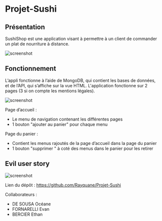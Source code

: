 # Projet-Sushi

## Présentation
SushiShop est une application visant à permettre à un client de commander un plat de nourriture à distance.

![screenshot](https://user-images.githubusercontent.com/78152375/145978823-aac7d44e-eec8-4d3f-aa8f-e3ae9f0435bc.png)

## Fonctionnement
L’appli fonctionne à l’aide de MongoDB, qui contient les bases de données, et de l’API, qui s’affiche sur la vue HTML. 
L'application fonctionne sur 2 pages (3 si on compte les mentions légales).

![screenshot](https://user-images.githubusercontent.com/78152375/145639775-a81ec115-d56f-47c5-a40a-49950525e735.png)

Page d’accueil :
- Le menu de navigation contenant les différentes pages
- 1 bouton "ajouter au panier" pour chaque menu

Page du panier :
- Contient les menus rajoutés de la page d’accueil dans la page du panier
- 1 bouton "supprimer " à coté des menus dans le panier pour les retirer


## Evil user story

![screenshot](https://user-images.githubusercontent.com/78152375/154741054-536cfdf5-573c-4ae9-a30a-1306abaa90dd.PNG)



Lien du dépôt : https://github.com/Rayquane/Projet-Sushi

Collaborateurs :
- DE SOUSA Océane
- FORNARELLI Evan
- BERCIER Ethan
